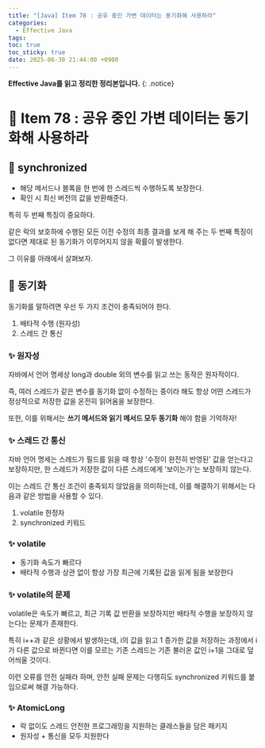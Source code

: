 ```yaml
---
title: "[Java] Item 78 : 공유 중인 가변 데이터는 동기화해 사용하라"
categories:
  - Effective Java
tags:
toc: true
toc_sticky: true
date: 2025-06-30 21:44:00 +0900
---
```


<strong>Effective Java를 읽고 정리한 정리본입니다.</strong>
{: .notice}

# 📌 Item 78 : 공유 중인 가변 데이터는 동기화해 사용하라

## 🫧 synchronized
- 해당 메서드나 블록을 한 번에 한 스레드씩 수행하도록 보장한다.
- 확인 시 최신 버전의 값을 반환해준다.

특히 두 번째 특징이 중요하다.

같은 락의 보호하에 수행된 모든 이전 수정의 최종 결과를 보게 해 주는 두 번째 특징이 없다면 제대로 된 동기화가 이루어지지 않을 확률이 발생한다.

그 이유를 아래에서 살펴보자.

## 🫧 동기화

동기화를 말하려면 우선 두 가지 조건이 충족되어야 한다.

1. 배타적 수행 (원자성)
2. 스레드 간 통신

### ✨ 원자성

자바에서 언어 명세상 long과 double 외의 변수를 읽고 쓰는 동작은 원자적이다.

즉, 여러 스레드가 같은 변수를 동기화 없이 수정하는 중이라 해도 항상 어떤 스레드가 정상적으로 저장한 값을 온전히 읽어옴을 보장한다.

또한, 이를 위해서는 <strong>쓰기 메서드와 읽기 메서드 모두 동기화</strong> 해야 함을 기억하자!

### ✨ 스레드 간 통신

자바 언어 명세는 스레드가 필드를 읽을 때 항상 '수정이 완전히 반영된' 값을 얻는다고 보장하지만, 한 스레드가 저장한 값이 다른 스레드에게 '보이는가'는 보장하지 않는다.

이는 스레드 간 통신 조건이 충족되지 않았음을 의미하는데, 이를 해결하기 위해서는 다음과 같은 방법을 사용할 수 있다.

1. volatile 한정자
2. synchronized 키워드

### ✨ volatile

- 동기화 속도가 빠르다
- 배타적 수행과 상관 없이 항상 가장 최근에 기록된 값을 읽게 됨을 보장한다

### ✨ volatile의 문제

volatile은 속도가 빠르고, 최근 기록 값 반환을 보장하지만 배타적 수행을 보장하지 않는다는 문제가 존재한다.

특히 i++과 같은 상황에서 발생하는데, i의 값을 읽고 1 증가한 값을 저장하는 과정에서 i가 다른 값으로 바뀐다면 이를 모르는 기존 스레드는 기존 불러온 값인 i+1을 그대로 덮어씌울 것이다.

이런 오류를 안전 실패라 하며, 안전 실패 문제는 다행히도 synchronized 키워드를 붙임으로써 해결 가능하다.

### ✨ AtomicLong
- 락 없이도 스레드 안전한 프로그래밍을 지원하는 클래스들을 담은 패키지
- 원자성 + 통신을 모두 지원한다
